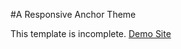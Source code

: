 #A Responsive Anchor Theme

This template is incomplete.  [Demo Site](http://jpamorgan.github.io/anchor-template)